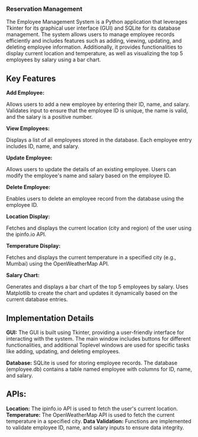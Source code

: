 ### Reservation Management

The Employee Management System is a Python application that leverages Tkinter for its graphical user interface (GUI) and SQLite for its database management. The system allows users to manage employee records efficiently and includes features such as adding, viewing, updating, and deleting employee information. Additionally, it provides functionalities to display current location and temperature, as well as visualizing the top 5 employees by salary using a bar chart.

## Key Features

**Add Employee:**

Allows users to add a new employee by entering their ID, name, and salary.
Validates input to ensure that the employee ID is unique, the name is valid, and the salary is a positive number.

**View Employees:**

Displays a list of all employees stored in the database.
Each employee entry includes ID, name, and salary.

**Update Employee:**

Allows users to update the details of an existing employee.
Users can modify the employee's name and salary based on the employee ID.

**Delete Employee:**

Enables users to delete an employee record from the database using the employee ID.

**Location Display:**

Fetches and displays the current location (city and region) of the user using the ipinfo.io API.

**Temperature Display:**

Fetches and displays the current temperature in a specified city (e.g., Mumbai) using the OpenWeatherMap API.

**Salary Chart:**

Generates and displays a bar chart of the top 5 employees by salary.
Uses Matplotlib to create the chart and updates it dynamically based on the current database entries.

## Implementation Details

**GUI:** The GUI is built using Tkinter, providing a user-friendly interface for interacting with the system. The main window includes buttons for different functionalities, and additional Toplevel windows are used for specific tasks like adding, updating, and deleting employees.

**Database:** SQLite is used for storing employee records. The database (employee.db) contains a table named employee with columns for ID, name, and salary.

## APIs:

**Location:** The ipinfo.io API is used to fetch the user's current location.
**Temperature:** The OpenWeatherMap API is used to fetch the current temperature in a specified city.
**Data Validation:** Functions are implemented to validate employee ID, name, and salary inputs to ensure data integrity.

